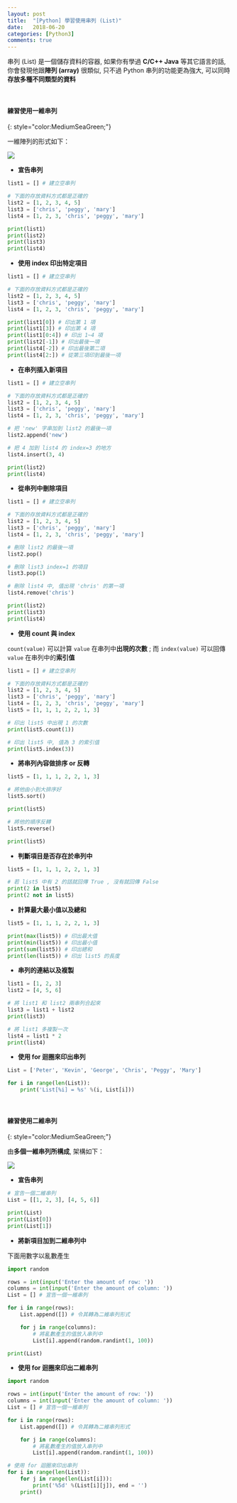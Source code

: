 ```yaml
---
layout: post
title:  "[Python] 學習使用串列 (List)"
date:   2018-06-20
categories: [Python3]
comments: true
---
```


串列 (List) 是一個儲存資料的容器, 如果你有學過 <b>C/C++ Java</b> 等其它語言的話, 你會發現他跟<b>陣列 (array)</b> 很類似, 只不過 Python 串列的功能更為強大, 可以同時<b>存放多種不同類型的資料</b>

<br/>

#### 練習使用一維串列
{: style="color:MediumSeaGreen;"}

一維陣列的形式如下：

![](https://i.imgur.com/VzFeNaw.png)


- <b>宣告串列</b>

```python
list1 = [] # 建立空串列

# 下面的存放資料方式都是正確的
list2 = [1, 2, 3, 4, 5]
list3 = ['chris', 'peggy', 'mary']
list4 = [1, 2, 3, 'chris', 'peggy', 'mary']

print(list1)
print(list2)
print(list3)
print(list4)
```

- <b>使用 index 印出特定項目</b>

```python
list1 = [] # 建立空串列

# 下面的存放資料方式都是正確的
list2 = [1, 2, 3, 4, 5]
list3 = ['chris', 'peggy', 'mary']
list4 = [1, 2, 3, 'chris', 'peggy', 'mary']

print(list1[0]) # 印出第 1 項
print(list1[3]) # 印出第 4 項
print(list1[0:4]) # 印出 1~4 項
print(list2[-1]) # 印出最後一項
print(list4[-2]) # 印出最後第二項
print(list4[2:]) # 從第三項印到最後一項
```

- <b>在串列插入新項目</b>

```python
list1 = [] # 建立空串列

# 下面的存放資料方式都是正確的
list2 = [1, 2, 3, 4, 5]
list3 = ['chris', 'peggy', 'mary']
list4 = [1, 2, 3, 'chris', 'peggy', 'mary']

# 把 'new' 字串加到 list2 的最後一項
list2.append('new')

# 把 4 加到 list4 的 index=3 的地方
list4.insert(3, 4)

print(list2)
print(list4)
```

- <b>從串列中刪除項目</b>

```python
list1 = [] # 建立空串列

# 下面的存放資料方式都是正確的
list2 = [1, 2, 3, 4, 5]
list3 = ['chris', 'peggy', 'mary']
list4 = [1, 2, 3, 'chris', 'peggy', 'mary']

# 刪除 list2 的最後一項
list2.pop()

# 刪除 list3 index=1 的項目
list3.pop(1)

# 刪除 list4 中, 值出現 'chris' 的第一項
list4.remove('chris')

print(list2)
print(list3)
print(list4)
```

- <b>使用 count 與 index</b>

`count(value)` 可以計算 `value` 在串列中<b>出現的次數</b> ; 而 `index(value)` 可以回傳 `value` 在串列中的<b>索引值</b>

```python
list1 = [] # 建立空串列

# 下面的存放資料方式都是正確的
list2 = [1, 2, 3, 4, 5]
list3 = ['chris', 'peggy', 'mary']
list4 = [1, 2, 3, 'chris', 'peggy', 'mary']
list5 = [1, 1, 1, 2, 2, 1, 3]

# 印出 list5 中出現 1 的次數
print(list5.count(1))

# 印出 list5 中, 值為 3 的索引值
print(list5.index(3))
```

- <b>將串列內容做排序 or 反轉</b>

```python
list5 = [1, 1, 1, 2, 2, 1, 3]

# 將他由小到大排序好
list5.sort()

print(list5)

# 將他的順序反轉
list5.reverse()

print(list5)
```

- <b>判斷項目是否存在於串列中</b>

```python
list5 = [1, 1, 1, 2, 2, 1, 3]

# 若 list5 中有 2 的話就回傳 True , 沒有就回傳 False
print(2 in list5)
print(2 not in list5)
```

- <b>計算最大最小值以及總和</b>

```python
list5 = [1, 1, 1, 2, 2, 1, 3]

print(max(list5)) # 印出最大值
print(min(list5)) # 印出最小值
print(sum(list5)) # 印出總和
print(len(list5)) # 印出 list5 的長度
```

- <b>串列的連結以及複製</b>

```python
list1 = [1, 2, 3]
list2 = [4, 5, 6]

# 將 list1 和 list2 兩串列合起來
list3 = list1 + list2
print(list3)

# 將 list1 多複製一次
list4 = list1 * 2
print(list4)
```

- <b>使用 for 迴圈來印出串列</b>

```python
List = ['Peter', 'Kevin', 'George', 'Chris', 'Peggy', 'Mary']

for i in range(len(List)):
    print('List[%i] = %s' %(i, List[i]))
```

<br/>

#### 練習使用二維串列
{: style="color:MediumSeaGreen;"}

由<b>多個一維串列所構成</b>, 架構如下：

![](https://i.imgur.com/7sLYG09.png)

- <b>宣告串列</b>

```python
# 宣告一個二維串列
List = [[1, 2, 3], [4, 5, 6]]

print(List)
print(List[0])
print(List[1])
```

- <b>將新項目加到二維串列中</b>

下面用數字以亂數產生

```python
import random

rows = int(input('Enter the amount of row: '))
columns = int(input('Enter the amount of column: '))
List = [] # 宣告一個一維串列

for i in range(rows):
    List.append([]) # 令其轉為二維串列形式

    for j in range(columns):
        # 將亂數產生的值放入串列中
        List[i].append(random.randint(1, 100))

print(List)
```

- <b>使用 for 迴圈來印出二維串列</b>

```python
import random

rows = int(input('Enter the amount of row: '))
columns = int(input('Enter the amount of column: '))
List = [] # 宣告一個一維串列

for i in range(rows):
    List.append([]) # 令其轉為二維串列形式

    for j in range(columns):
        # 將亂數產生的值放入串列中
        List[i].append(random.randint(1, 100))

# 使用 for 迴圈來印出串列
for i in range(len(List)):
    for j in range(len(List[i])):
        print('%5d' %(List[i][j]), end = '')
    print()
```